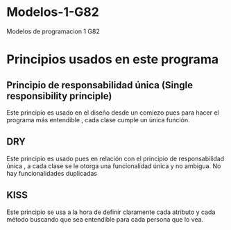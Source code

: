 # Modelos-1-G82
Modelos de programacion 1 G82

# Principios usados en este programa

## Principio de responsabilidad única (Single responsibility principle)
Este principio es usado en el diseño desde un comiezo pues para hacer el programa más entendible , cada clase cumple un única función.

## DRY 
Este principio es usado pues en relación con el principio de responsabilidad única , a cada clase se le otorga una funcionalidad única y no ambigua. No hay funcionalidades duplicadas

## KISS
Este principio se usa a la hora de definir claramente cada atributo y cada método buscando que sea entendible para cada persona que lo vea.

